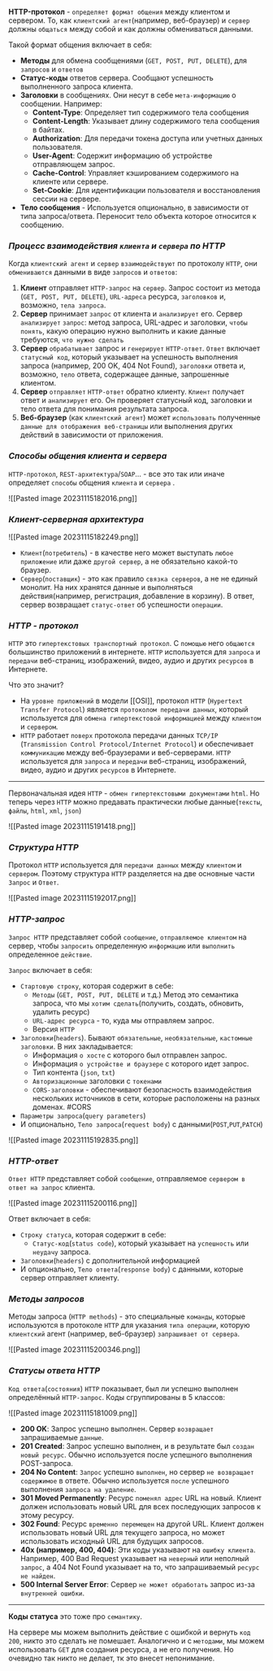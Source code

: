 **HTTP-протокол** - `определяет формат общения` между клиентом и сервером. То, как `клиентский агент`(например, веб-браузер) и `сервер` должны `общаться` между собой и как должны обмениваться данными. 

Такой формат общения включает в себя:
- **Методы** для обмена сообщениями (`GET, POST, PUT, DELETE`), для `запросов` и `ответов`
- **Статус-коды** ответов сервера. Сообщают успешность выполненного запроса клиента.
- **Заголовки** в сообщениях. Они несут в себе `мета-информацию` о сообщении.
  Например: 
	- **Content-Type**: Определяет тип содержимого тела сообщения
	- **Content-Length**: Указывает длину содержимого тела сообщения в байтах.
	- **Authorization**: Для передачи токена доступа или учетных данных пользователя.
	- **User-Agent**: Содержит информацию об устройстве отправляющем запрос.
	- **Cache-Control**: Управляет кэшированием содержимого на клиенте или сервере.
	- **Set-Cookie**: Для идентификации пользователя и восстановления сессии на сервере.
- **Тело сообщения** - Используется опционально, в зависимости от типа запроса/ответа. Переносит тело объекта которое относится к сообщению.
### _Процесс взаимодействия `клиента` и `сервера` по HTTP_

Когда `клиентский агент` и `сервер` `взаимодействуют` по протоколу `HTTP`, 
они `обмениваются` данными в виде `запросов` и `ответов`:

1. **Клиент** отправляет `HTTP-запрос` на `сервер`. 
   Запрос состоит из метода (`GET, POST, PUT, DELETE`), `URL-адреса` ресурса, `заголовков` и, возможно, `тела запроса`. 
2. **Сервер** принимает `запрос` от клиента и `анализирует` его. 
   Сервер `анализирует` `запрос`: метод запроса, URL-адрес и заголовки, `чтобы` `понять`, какую операцию нужно выполнить и какие данные требуются, `что нужно сделать`
3. **Сервер** `обрабатывает` запрос и `генерирует` `HTTP-ответ`. 
   `Ответ` включает `статусный код`, который указывает на успешность выполнения запроса (например, 200 OK, 404 Not Found), `заголовки` ответа и, возможно, `тело` ответа, содержащее данные, запрошенные клиентом.
4. **Сервер** `отправляет` `HTTP-ответ` обратно клиенту. 
   `Клиент` получает ответ и `анализирует` его. Он проверяет статусный код, заголовки и тело ответа для понимания результата запроса.
5. **Веб-браузер** (как `клиентский агент`) может `использовать` полученные `данные для отображения веб-страницы` или выполнения других действий в зависимости от приложения.

### _Способы общения клиента и сервера_

`HTTP-протокол`, `REST-архитектура`/`SOAP`... - все это так или иначе определяет `способы` общения `клиента` и `сервера` .

![[Pasted image 20231115182016.png]]

### _Клиент-серверная архитектура_

![[Pasted image 20231115182249.png]]

- `Клиент`(`потребитель`) - в качестве него может выступать `любое приложение` или даже `другой сервер`, а не обязательно какой-то браузер. 
- `Сервер`(`поставщик`) - это как правило `связка серверов`, а не не единый монолит. На них хранятся данные и выполняться действия(например, регистрация, добавление в корзину). В ответ, сервер возвращает `статус-ответ` об успешности `операции`.

### _HTTP - протокол_

`HTTP` это `гипертекстовых транспортный протокол`. С `помощью` него `общаются` большинство приложений в интернете. `HTTP` используется для `запроса` и `передачи` веб-страниц, изображений, видео, аудио и других `ресурсов` в Интернете.

Что это значит? 
- На `уровне приложений` в модели [[OSI]], протокол `HTTP` (`Hypertext Transfer Protocol`) является `протоколом передачи данных`, который используется для `обмена гипертекстовой информацией` между `клиентом` и `сервером`. 
- `HTTP` работает `поверх` протокола передачи данных `TCP/IP` (`Transmission Control Protocol/Internet Protocol`) и обеспечивает `коммуникацию` между веб-браузерами и веб-серверами. `HTTP` используется для `запроса` и `передачи` веб-страниц, изображений, видео, аудио и других `ресурсов` в Интернете.
___
Первоначальная идея `HTTP` - `обмен гипертекстовыми документами` `html`. Но теперь через `HTTP` можно предавать практически любые данные(`тексты`, `файлы`, `html`, `xml`, `json`)

![[Pasted image 20231115191418.png]]

### _Структура HTTP_

Протокол `HTTP` используется для `передачи данных` между `клиентом` и `сервером`. 
Поэтому структура `HTTP` разделяется на две основные части `Запрос` и `Ответ`.

![[Pasted image 20231115192017.png]]

### _HTTP-запрос_

`Запрос HTTP` представляет собой `сообщение`, `отправляемое клиентом` на сервер, чтобы 
`запросить` определенную `информацию` или `выполнить` определенное `действие`. 

`Запрос` включает в себя:
- `Стартовую строку`, которая содержит в себе:
	- `Методы` (`GET, POST, PUT, DELETE` и т.д.)
	  Метод это семантика запроса, что мы `хотим сделать`(получить, создать, обновить, удалить ресурс)
	- `URL-адрес ресурса` - то, куда мы отправляем запрос.
	- Версия `HTTP`
- `Заголовки`(`headers`). 
  Бывают `обязательные`, `необязательные`, `кастомные заголовки`. В них закладывается:
	- Информация `о хосте` с которого был отправлен запрос. 
	- Информация `о устройстве и браузере` с которого идет запрос. 
	- Тип контента (`json`, `txt`)
	- `Авторизационные` заголовки с `токенами`
	- `CORS-заголовки` - обеспечивают безопасность взаимодействия нескольких источников в сети, которые расположены на разных доменах. #CORS
- `Параметры запроса`(`query parameters`)
- И опционально, `Тело запроса`(`request body`) с данными(`POST`,`PUT`,`PATCH`)

![[Pasted image 20231115192835.png]]

### _HTTP-ответ_

`Ответ HTTP` представляет собой `сообщение`, отправляемое `сервером в ответ на запрос` клиента. 

![[Pasted image 20231115200116.png]]

Ответ включает в себя: 
- `Строку статуса`, которая содержит в себе:
	- `Статус-код`(`status code`), который указывает на `успешность` или `неудачу` запроса.
- `Заголовки`(`headers`) с дополнительной информацией 
- И опционально, `Тело ответа`(`response body`) с данными, которые сервер отправляет клиенту.

### _Методы запросов_

Методы запроса (`HTTP methods`) - это специальные `команды`, которые используются в протоколе `HTTP` для указания `типа операции`, которую `клиентский` агент (например, веб-браузер) `запрашивает от сервера`.

![[Pasted image 20231115200346.png]]

### _Статусы ответа HTTP_

`Код ответа`(`состояния`) `HTTP` показывает, был ли успешно выполнен определённый `HTTP-запрос`. Коды сгруппированы в 5 классов:

![[Pasted image 20231115181009.png]]

- **200 OK**: Запрос успешно выполнен. Сервер `возвращает` запрашиваемые `данные`.
- **201 Created**: Запрос успешно выполнен, и в результате был `создан новый ресурс`.  Обычно используется после успешного выполнения POST-запроса.
- **204 No Content**: `Запрос` успешно `выполнен`, но сервер `не возвращает содержимое` в ответе. Обычно используется `после` успешного выполнения `запроса на удаление`.
- **301 Moved Permanently**: Ресурс `поменял адрес` URL на новый. Клиент должен использовать новый URL для всех последующих запросов к этому ресурсу.
- **302 Found**: Ресурс `временно перемещен` на другой URL. Клиент должен использовать новый URL для текущего запроса, но может использовать исходный URL для будущих запросов.
- **40x (например, 400, 404)**: Эти коды указывают на `ошибку клиента`. Например, 400 Bad Request указывает на `неверный` или неполный `запрос`, а 404 Not Found указывает на то, что запрашиваемый `ресурс не найден`.
- **500 Internal Server Error**: Сервер `не может обработать` запрос из-за `внутренней ошибки`.
___
**Коды статуса** это тоже про `семантику`. 

На сервере мы можем выполнить действие с ошибкой и вернуть `код 200`, никто это сделать не помешает. Аналогично и с `методами`, мы можем использовать `GET` для создания ресурса, а не его получения. Но очевидно так никто не делает, тк это внесет непонимание.
